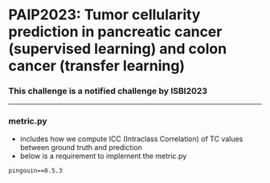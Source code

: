 # PAIP2023: Tumor cellularity prediction in pancreatic cancer (supervised learning) and colon cancer (transfer learning)
### This challenge is a notified challenge by ISBI2023
***
### metric.py
- includes how we compute ICC (Intraclass Correlation) of TC values between ground truth and prediction
- below is a requirement to implement the metric.py
```shell
pingouin==0.5.3
```